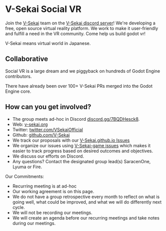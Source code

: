 # V-Sekai Social VR

Join the [V-Sekai](https://v-sekai.org) team on the [V-Sekai discord server](https://discord.gg/7BQDHesck8)! We're developing a free, open source virtual reality platform. We work to make it user-friendly and fulfill a need in the VR community. Come help us build godot vr!

V-Sekai means virtual world in Japanese.

## Collaborative

Social VR is a large dream and we piggyback on hundreds of Godot Engine contributors.

There have already been over 100+ V-Sekai PRs merged into the Godot Engine core.

## How can you get involved?

- The group meets ad-hoc in Discord [discord.gg/7BQDHesck8](https://discord.gg/7BQDHesck8).
- Web: [v-sekai.org](https://v-sekai.org)
- Twitter: [twitter.com/VSekaiOfficial](https://twitter.com/VSekaiOfficial)
- Github: [github.com/V-Sekai](https://github.com/V-Sekai)
- We track our proposals with our [V-Sekai.github.io Issues](https://github.com/V-Sekai/V-Sekai.github.io/issues)
- We organize our issues using [V-Sekai-game issues](https://github.com/V-Sekai/v-sekai-game/issues) which makes it easier to track progress based on desired outcomes and objectives.
- We discuss our efforts on Discord.
- Any questions? Contact the designated group lead(s) SaracenOne, Lyuma or Fire.

Our Commitments:

- Recurring meeting is at ad-hoc
- Our working agreement is on this page.
- We do not have a group retrospective every month to reflect on what is going well, what could be improved, and what we will do differently next cycle.
- We will not be recording our meetings.
- We will create an agenda before our recurring meetings and take notes during our meetings.
